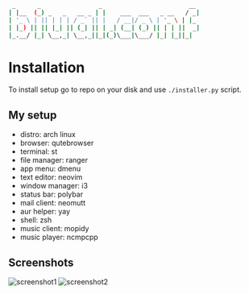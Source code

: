 ```bash
 _      _                _                        __
| |__  (_) _   _   __ _ | |    ___  ___   _ __   / _|
| '_ \ | || | | | / _` || |   / __|/ _ \ | '_ \ | |_
| |_) || || |_| || (_| || | _| (__| (_) || | | ||  _|
|_.__/ |_| \__,_| \__,_||_|(_)\___|\___/ |_| |_||_|
```
# Installation
To install setup go to repo on your disk and use `./installer.py` script.

## My setup
* distro: arch linux
* browser: qutebrowser
* terminal: st
* file manager: ranger
* app menu: dmenu
* text editor: neovim
* window manager: i3
* status bar: polybar
* mail client: neomutt
* aur helper: yay
* shell: zsh
* music client: mopidy
* music player: ncmpcpp

## Screenshots
![screenshot1](https://i.imgur.com/9P8gYws.png)
![screenshot2](https://i.imgur.com/0jnVIOQ.png)
